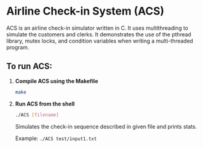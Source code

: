 # Airline Check-in System (ACS)
ACS is an airline check-in simulator written in C. It uses multithreading to simulate the customers and clerks. It demonstrates the use of the pthread library, mutex locks, and condition variables when writing a multi-threaded program.

## To run ACS:
1. **Compile ACS using the Makefile**
   
    ````bash
    make
    ````
    
2. **Run ACS from the shell**
    ````bash
    ./ACS [filename]
    ````
    Simulates the check-in sequence described in given file and prints stats.

    Example: `./ACS test/input1.txt`